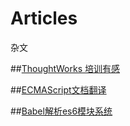 # Articles
杂文

##[ThoughtWorks 培训有感](https://github.com/bsdfzzzy/Articles/blob/master/ThoughtWorks.md)

##[ECMAScript文档翻译](https://github.com/bsdfzzzy/ECMA262-cn)

##[Babel解析es6模块系统](https://github.com/bsdfzzzy/Articles/blob/master/Babel%E8%A7%A3%E6%9E%90es6%E6%A8%A1%E5%9D%97%E7%B3%BB%E7%BB%9F.md)

